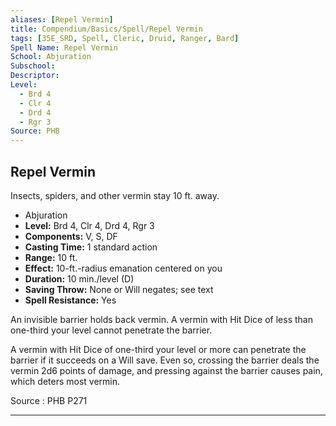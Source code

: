 ```yaml
---
aliases: [Repel Vermin]
title: Compendium/Basics/Spell/Repel Vermin
tags: [35E_SRD, Spell, Cleric, Druid, Ranger, Bard]
Spell Name: Repel Vermin
School: Abjuration
Subschool: 
Descriptor: 
Level:
  - Brd 4
  - Clr 4
  - Drd 4
  - Rgr 3
Source: PHB
---
```



## Repel Vermin

Insects, spiders, and other vermin stay 10 ft. away.

*   Abjuration
*   **Level:** Brd 4, Clr 4, Drd 4, Rgr 3
*   **Components:** V, S, DF
*   **Casting Time:** 1 standard action
*   **Range:** 10 ft.
*   **Effect:** 10-ft.-radius emanation centered on you
*   **Duration:** 10 min./level (D)
*   **Saving Throw:** None or Will negates; see text
*   **Spell Resistance:** Yes

<p>An invisible barrier holds back vermin. A vermin with Hit Dice of less than one-third your level cannot penetrate the barrier.</p><p>A vermin with Hit Dice of one-third your level or more can penetrate the barrier if it succeeds on a Will save. Even so, crossing the barrier deals the vermin 2d6 points of damage, and pressing against the barrier causes pain, which deters most vermin.</p>

Source : PHB P271

---
